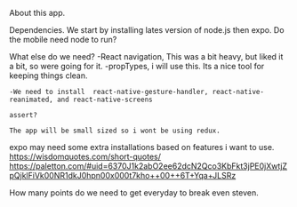 About this app.

Dependencies.
We start by installing lates version of node.js then expo.
Do the mobile need node to run?

What else do we need?
    -React navigation, This was a bit heavy, but liked it a bit, so were going for it.
    -propTypes, i will use this. Its a nice tool for keeping things clean.

    -We need to install  react-native-gesture-handler, react-native-reanimated, and react-native-screens

    assert?

    The app will be small sized so i wont be using redux.

expo may need some extra installations based on features i want to use.
https://wisdomquotes.com/short-quotes/
https://paletton.com/#uid=6370J1k2abO2ee62dcN2Qco3KbFkt3jPE0jXwtjZpQjklFiVk00NR1dkJ0hpn00x000t7kho++00++6T+Yqa+JLSRz


How many points do we need to get everyday to break even steven. 
